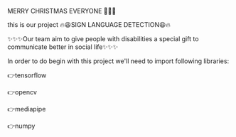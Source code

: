 MERRY CHRISTMAS EVERYONE
:santa::santa::santa:

this is our project :fire::laughing:SIGN LANGUAGE DETECTION:laughing::fire:

:sparkles::sparkles::sparkles:Our team aim to give people with disabilities a special gift to communicate better in social life:sparkles::sparkles::sparkles:

In order to do begin with this project we'll need to import following libraries:

:point_right:tensorflow

:point_right:opencv

:point_right:mediapipe

:point_right:numpy
